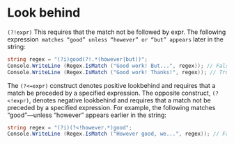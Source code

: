 # Look behind
`(?!expr)` This requires that the match not be followed by expr. The following expression` matches “good” unless “however” or “but” appears` later in the string:
```c#
string regex = "(?i)good(?!.*(however|but))";
Console.WriteLine (Regex.IsMatch ("Good work! But...", regex)); // False
Console.WriteLine (Regex.IsMatch ("Good work! Thanks!", regex)); // True

```

The `(?<=expr)` construct denotes positive lookbehind and requires that a match be preceded by a specified expression. The opposite construct, `(?<!expr)`, denotes negative lookbehind and requires that a match not be preceded by a specified expression. For example, the following matches “good”—unless “however” appears earlier in the string:
```c#
string regex = "(?i)(?<!however.*)good";
Console.WriteLine (Regex.IsMatch ("However good, we...", regex)); // False Console.WriteLine (Regex.IsMatch ("Very good, thanks!", regex)); // True
```